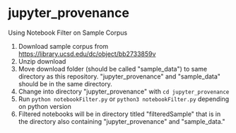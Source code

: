 # jupyter_provenance

Using Notebook Filter on Sample Corpus
1. Download sample corpus from https://library.ucsd.edu/dc/object/bb2733859v
2. Unzip download
3. Move download folder (should be called "sample_data") to same directory as this repository. "jupyter_provenance" and "sample_data" should be in the same directory.
4. Change into directory "jupyter_provenance" with `cd jupyter_provenance`
5. Run `python notebookFilter.py` or `python3 notebookFilter.py` depending on python version
6. Filtered notebooks will be in directory titled "filteredSample" that is in the  directory also containing "jupyter_provenance" and "sample_data." 